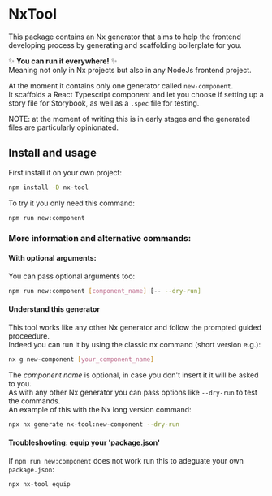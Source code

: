 # NxTool

This package contains an Nx generator that aims to help the frontend developing process by generating and scaffolding boilerplate for you.

✨ **You can run it everywhere!** ✨  
Meaning not only in Nx projects but also in any NodeJs frontend project.  

At the moment it contains only one generator called `new-component`.  
It scaffolds a React Typescript component and let you choose if setting up a story file for Storybook, as well as a `.spec` file for testing. 

NOTE: at the moment of writing this is in early stages and the generated files are particularly opinionated.

## Install and usage

First install it on your own project:
```sh
npm install -D nx-tool
```
To try it you only need this command:
```bash
npm run new:component
```

### More information and alternative commands: 

#### With optional arguments:
You can pass optional arguments too:
```bash
npm run new:component [component_name] [-- --dry-run]
```

#### Understand this generator
This tool works like any other Nx generator and follow the prompted guided proceedure.  
Indeed you can run it by using the classic nx command (short version e.g.):
```sh
nx g new-component [your_component_name]
```
The _component name_ is optional, in case you don't insert it it will be asked to you.  
As with any other Nx generator you can pass options like `--dry-run` to test the commands.  
An example of this with the Nx long version command:  
```sh
npx nx generate nx-tool:new-component --dry-run
```
#### Troubleshooting: equip your 'package.json'
If `npm run new:component` does not work run this to adeguate your own `package.json`:
```bash
npx nx-tool equip
```
